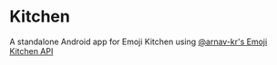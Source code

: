 # Kitchen

A standalone Android app for Emoji Kitchen using [@arnav-kr's Emoji Kitchen API](https://emoji-kitchen.vercel.app/)
